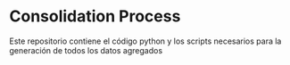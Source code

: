 # Consolidation Process

Este repositorio contiene el código python y los scripts necesarios para la generación de todos los datos agregados 

